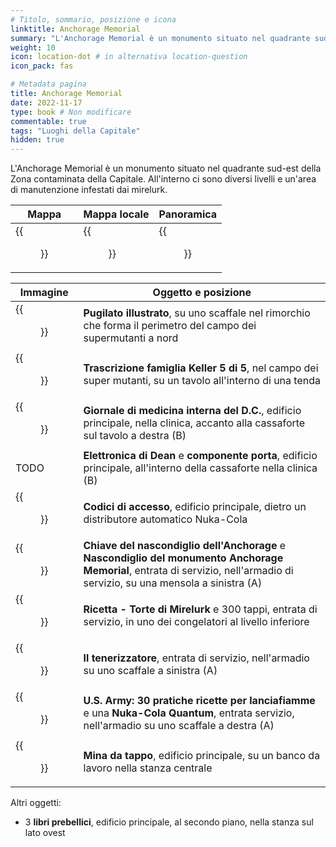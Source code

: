 ```yaml
---
# Titolo, sommario, posizione e icona
linktitle: Anchorage Memorial
summary: "L'Anchorage Memorial è un monumento situato nel quadrante sud-est della Zona contaminata della Capitale. All'interno ci sono diversi livelli e un'area di manutenzione  infestati dai mirelurk."
weight: 10
icon: location-dot # in alternativa location-question
icon_pack: fas

# Metadata pagina
title: Anchorage Memorial
date: 2022-11-17
type: book # Non modificare
commentable: true
tags: "Luoghi della Capitale"
hidden: true
---
```




L'Anchorage Memorial è un monumento situato nel quadrante sud-est della Zona contaminata della Capitale. All'interno ci sono diversi livelli e un'area di manutenzione  infestati dai mirelurk.

| Mappa | Mappa locale | Panoramica |
| ----- | ------------ | ---------- |
| {{<figure src="Anchorage_Memorial_loc.webp">}}  |  {{<figure src="Anchorage_Memorial_Facility_map.webp">}} |  {{<figure src="Anchorage_Memorial.webp">}} |

| Immagine                                                                    | Oggetto e posizione                                                                                                                                                          |
| --------------------------------------------------------------------------- | ---------------------------------------------------------------------------------------------------------------------------------------------------------------------------- |
| {{<figure src="FO3_PI_Anchorage_Memorial.webp">}}                                         | **Pugilato illustrato**, su uno scaffale nel rimorchio che forma il perimetro del campo dei supermutanti a nord                                                              |
| {{<figure src="FO3_Keller_family_transcript_5.webp">}}                                    | **Trascrizione famiglia Keller 5 di 5**, nel campo dei super mutanti, su un tavolo all'interno di una tenda                                                                  |
| {{<figure src="Skill_books_Anchorage_Memorial.webp">}}                                    | **Giornale di medicina interna del D.C.**, edificio principale, nella clinica, accanto alla cassaforte sul tavolo a destra (B)                                               |
| TODO                                                                        | **Elettronica di Dean** e **componente porta**, edificio principale, all'interno della cassaforte nella clinica (B)                                                          |
| {{<figure src="FO3_Access_codes.webp">}}                                                  | **Codici di accesso**, edificio principale, dietro un distributore automatico Nuka-Cola                                                                                      |
| {{<figure src="Anchorage_Stash_key.webp">}}                                               | **Chiave del nascondiglio dell'Anchorage** e **Nascondiglio del monumento Anchorage Memorial**, entrata di servizio, nell'armadio di servizio, su una mensola a sinistra (A) |
| {{<figure src="Recipe_mirelurk_cakes.webp">}}                                             | **Ricetta - Torte di Mirelurk** e 300 tappi, entrata di servizio, in uno dei congelatori al livello inferiore                                                                |
| {{<figure src="Fo3_The_Tenderizer.webp">}}                                                | **Il tenerizzatore**, entrata di servizio, nell'armadio su uno scaffale a sinistra (A)                                                                                       |
| {{<figure src="Memorial_service_entrance_U.S._Army_30_Handy_Flamethrower_Recipes.webp">}} | **U.S. Army: 30 pratiche ricette per lanciafiamme** e una **Nuka-Cola Quantum**, entrata servizio, nell'armadio su uno scaffale a destra (A)                                 |
| {{<figure src="Anchorage_Memorial_bottlecap_mine.webp">}}                                 | **Mina da tappo**, edificio principale, su un banco da lavoro nella stanza centrale                                                                                          |

Altri oggetti:
- 3 **libri prebellici**, edificio principale, al secondo piano, nella stanza sul lato ovest